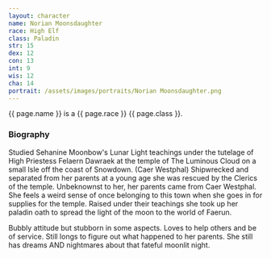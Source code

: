 ```yaml
---
layout: character
name: Norian Moonsdaughter
race: High Elf
class: Paladin
str: 15
dex: 12
con: 13
int: 9
wis: 12
cha: 14
portrait: /assets/images/portraits/Norian Moonsdaughter.png
---
```


{{ page.name }} is a {{ page.race }} {{ page.class }}.

### Biography

Studied Sehanine Moonbow's Lunar Light teachings under the tutelage of High Priestess Felaern Dawraek at the temple of The Luminous Cloud on a small Isle off the coast of Snowdown. (Caer Westphal) Shipwrecked and separated from her parents at a young age she was rescued by the Clerics of the temple. Unbeknownst to her, her parents came from Caer Westphal. She feels a weird sense of once belonging to this town when she goes in for supplies for the temple. Raised under their teachings she took up her paladin oath to spread the light of the moon to the world of Faerun.

Bubbly attitude but stubborn in some aspects. Loves to help others and be of service. Still longs to figure out what happened to her parents. She still has dreams AND nightmares about that fateful moonlit night.
